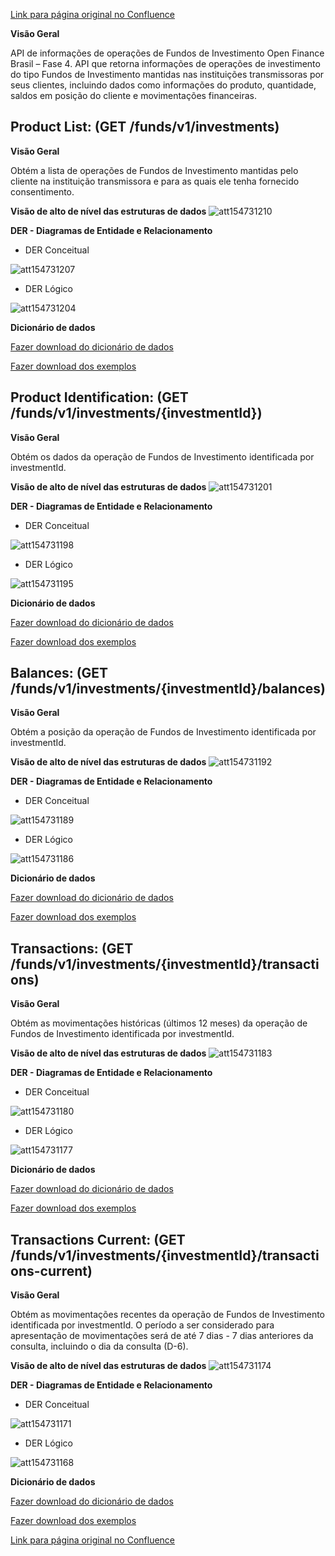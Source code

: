 [Link para página original no Confluence](https://openfinancebrasil.atlassian.net/wiki/spaces/OF/pages/154731139)

**Visão Geral**

API de informações de operações de Fundos de Investimento Open Finance Brasil – Fase 4. API que retorna informações de operações de investimento do tipo Fundos de Investimento mantidas nas instituições transmissoras por seus clientes, incluindo dados como informações do produto, quantidade, saldos em posição do cliente e movimentações financeiras. 

## **Product List:** (GET /funds/v1/investments)

**Visão Geral**

Obtém a lista de operações de Fundos de Investimento mantidas pelo cliente na instituição transmissora e para as quais ele tenha fornecido consentimento.

**Visão de alto de nível das estruturas de dados**
![att154731210](Informa%c3%a7%c3%b5es%20Gerais%20-%20Fundos%20de%20Investimento%20-%20v1.0.0/attachments/image-20230418-201728.png)

**DER - Diagramas de Entidade e Relacionamento**

- DER Conceitual

![att154731207](Informa%c3%a7%c3%b5es%20Gerais%20-%20Fundos%20de%20Investimento%20-%20v1.0.0/attachments/image-20230418-201756.png)

- DER Lógico

![att154731204](Informa%c3%a7%c3%b5es%20Gerais%20-%20Fundos%20de%20Investimento%20-%20v1.0.0/attachments/image-20230418-201812.png)

**Dicionário de dados**

[Fazer download do dicionário de dados](https://openbanking-brasil.github.io/openapi/dictionary/fundsGetInvestments_v1.csv)

[Fazer download dos exemplos](https://openbanking-brasil.github.io/openapi/dictionary/example/examples_fundsGetInvestments_v1.csv)

## **Product Identification:** (GET /funds/v1/investments/{investmentId})

**Visão Geral**

Obtém os dados da operação de Fundos de Investimento identificada por investmentId.

**Visão de alto de nível das estruturas de dados**
![att154731201](Informa%c3%a7%c3%b5es%20Gerais%20-%20Fundos%20de%20Investimento%20-%20v1.0.0/attachments/image-20230418-201838.png)

**DER - Diagramas de Entidade e Relacionamento**

- DER Conceitual

![att154731198](Informa%c3%a7%c3%b5es%20Gerais%20-%20Fundos%20de%20Investimento%20-%20v1.0.0/attachments/image-20230418-201905.png)

- DER Lógico

![att154731195](Informa%c3%a7%c3%b5es%20Gerais%20-%20Fundos%20de%20Investimento%20-%20v1.0.0/attachments/image-20230418-201933.png)

**Dicionário de dados**

[Fazer download do dicionário de dados](https://openbanking-brasil.github.io/openapi/dictionary/fundsGetInvestmentsInvestmentId_v1.csv)

[Fazer download dos exemplos](https://openbanking-brasil.github.io/openapi/dictionary/example/examples_fundsGetInvestmentsInvestmentId_v1.csv)

## **Balances:** (GET /funds/v1/investments/{investmentId}/balances)

**Visão Geral**

Obtém a posição da operação de Fundos de Investimento identificada por investmentId.

**Visão de alto de nível das estruturas de dados**
![att154731192](Informa%c3%a7%c3%b5es%20Gerais%20-%20Fundos%20de%20Investimento%20-%20v1.0.0/attachments/image-20230418-202004.png)

**DER - Diagramas de Entidade e Relacionamento**

- DER Conceitual

![att154731189](Informa%c3%a7%c3%b5es%20Gerais%20-%20Fundos%20de%20Investimento%20-%20v1.0.0/attachments/image-20230418-202019.png)

- DER Lógico

![att154731186](Informa%c3%a7%c3%b5es%20Gerais%20-%20Fundos%20de%20Investimento%20-%20v1.0.0/attachments/image-20230418-202047.png)

**Dicionário de dados**

[Fazer download do dicionário de dados](https://openbanking-brasil.github.io/openapi/dictionary/fundsGetInvestmentsInvestmentIdBalances_v1.csv)

[Fazer download dos exemplos](https://openbanking-brasil.github.io/openapi/dictionary/example/examples_fundsGetInvestmentsInvestmentIdBalances_v1.csv)

## **Transactions:** (GET /funds/v1/investments/{investmentId}/transactions)

**Visão Geral**

Obtém as movimentações históricas (últimos 12 meses) da operação de Fundos de Investimento identificada por investmentId.

**Visão de alto de nível das estruturas de dados**
![att154731183](Informa%c3%a7%c3%b5es%20Gerais%20-%20Fundos%20de%20Investimento%20-%20v1.0.0/attachments/image-20230418-202116.png)

**DER - Diagramas de Entidade e Relacionamento**

- DER Conceitual

![att154731180](Informa%c3%a7%c3%b5es%20Gerais%20-%20Fundos%20de%20Investimento%20-%20v1.0.0/attachments/image-20230418-202130.png)

- DER Lógico

![att154731177](Informa%c3%a7%c3%b5es%20Gerais%20-%20Fundos%20de%20Investimento%20-%20v1.0.0/attachments/image-20230418-202215.png)

**Dicionário de dados**

[Fazer download do dicionário de dados](https://openbanking-brasil.github.io/openapi/dictionary/fundsGetInvestmentsInvestmentIdTransactions_v1.csv)

[Fazer download dos exemplos](https://openbanking-brasil.github.io/openapi/dictionary/example/examples_fundsGetInvestmentsInvestmentIdTransactions_v1.csv)

## **Transactions Current:** (GET /funds/v1/investments/{investmentId}/transactions-current)

**Visão Geral**

Obtém as movimentações recentes da operação de Fundos de Investimento identificada por investmentId. O período a ser considerado para apresentação de movimentações será de até 7 dias - 7 dias anteriores da consulta, incluindo o dia da consulta (D-6).

**Visão de alto de nível das estruturas de dados**
![att154731174](Informa%c3%a7%c3%b5es%20Gerais%20-%20Fundos%20de%20Investimento%20-%20v1.0.0/attachments/image-20230418-202247.png)

**DER - Diagramas de Entidade e Relacionamento**

- DER Conceitual

![att154731171](Informa%c3%a7%c3%b5es%20Gerais%20-%20Fundos%20de%20Investimento%20-%20v1.0.0/attachments/image-20230418-202259.png)

- DER Lógico

![att154731168](Informa%c3%a7%c3%b5es%20Gerais%20-%20Fundos%20de%20Investimento%20-%20v1.0.0/attachments/image-20230418-202319.png)

**Dicionário de dados**

[Fazer download do dicionário de dados](https://openbanking-brasil.github.io/openapi/dictionary/fundsGetInvestmentsInvestmentIdTransactionsCurrent_v1.csv)

[Fazer download dos exemplos](https://openbanking-brasil.github.io/openapi/dictionary/example/examples_fundsGetInvestmentsInvestmentIdTransactionsCurrent_v1.csv)

[Link para página original no Confluence](https://openfinancebrasil.atlassian.net/wiki/spaces/OF/pages/154731139)